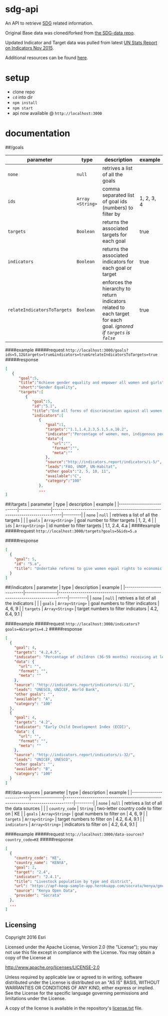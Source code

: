 # sdg-api
An API to retrieve [SDG](http://www.un.org/sustainabledevelopment/sustainable-development-goals/) related information. 

Original Base data was cloned/forked from [the SDG-data repo](https://github.com/SDG-data/SDGs).

Updated Indicator and Target data was pulled from latest [UN Stats Report on Indicators Nov 2015](http://unstats.un.org/sdgs/files/meetings/iaeg-sdgs-meeting-02/Outcomes/Agenda%20Item%204%20-%20Review%20of%20proposed%20indicators%20-%202%20Nov%202015.pdf).

Additional resources can be found [here](http://indicators.report/).

# setup
- clone repo
- ``` cd ``` into dir
- ``` npm install ```
- ```npm start```
- api now available @ ```http://localhost:3000```

# documentation

##/goals

| parameter                 | type           | description                                                                      | example |
|---------------------------|----------------|----------------------------------------------------------------------------------|---------|
| `none`                      |      `null`          | retrives a list of all the goals                                                 |         |
| `ids`                       | `Array <String>` | comma separated list of goal ids (numbers) to filter by                          | 1, 2, 3, 4      |
| `targets`                   | `Boolean`        | returns the associated targets for each goal                                     | true    |
| `indicators`                | `Boolean`        | returns the associated indicators for each goal or target                        | true    |
| `relateIndicatorsToTargets` | `Boolean`        | enforces the hierarchy to return indicators related to each target for each goal. *ignored if `targets` is `false`* | true    |

####example 
#####request
`http://localhost:3000/goals?ids=5,12&targets=true&indicators=true&relateIndicatorsToTargets=true`
#####response
```json
[
   {
      "goal":5,
      "title":"Achieve gender equality and empower all women and girls",
      "short":"Gender Equality",
      "targets":[
         {
            "goal":5,
            "id":"5.1",
            "title":"End all forms of discrimination against all women and girls everywhere",
            "indicators":[
               {
                  "goal":1,
                  "targets":"1.1,1.4,2.3,5.1,5.a,10.2",
                  "indicator":"Percentage of women, men, indigenous peoples, and local communities with secure rights to land, property, and natural resources, measured by (i) percentage with documented or recognized evidence of tenure, and (ii) percentage who perceive their rights are recognized and protected.",
                  "data":{
                     "url":"",
                     "format":"",
                     "meta":""
                  },
                  "source":"http://indicators.report/indicators/i-5/",
                  "leads":"FAO, UNDP, UN-Habitat",
                  "other goals":"2, 5, 10, 11",
                  "available":"C",
                  "category":"100"
               },
               ...
]
```



##/targets
| parameter                 | type           | description                                                                      | example |
|---------------------------|----------------|----------------------------------------------------------------------------------|---------|
| `none`                      |      `null`          | retrives a list of all the targets                                                 |         |
| `goals`                       | `Array<String>` | goal number to filter targets                          | 1, 2, 4    |
| `ids`                       | `Array<String>` | id number to filter targets                          | 1.1, 2.4, 4.a     |
####example
#####request
`http://localhost:3000/targets?goals=5&ids=5.a`

#####response
```json
[
  {
    "goal": 5,
    "id": "5.a",
    "title": "Undertake reforms to give women equal rights to economic resources, as well as access to ownership and control over land and other forms of property, financial services, inheritance and natural resources, in accordance with national laws"
  }
]
```

##/indicators
| parameter                 | type           | description                                                                      | example |
|---------------------------|----------------|----------------------------------------------------------------------------------|---------|
| `none`                      |      `null`          | retrives a list of all the indicators                                                 |         |
| `goals`                       | `Array<String>` | goal numbers to filter indicators                          | 4, 6, 9    |
| `targets`                       | `Array<String>` | target numbers to filter indicators                          | 4.2, 6.4, 9.1    |

####example
#####request
`http://localhost:3000/indicators?goals=4&targets=4.2`
#####response
```json
[
  {
    "goal": 4,
    "targets": "4.2,4.5",
    "indicator": "Percentage of children (36-59 months) receiving at least one year of a quality pre-primary education program",
    "data": {
      "url": "",
      "format": "",
      "meta": ""
    },
    "source": "http://indicators.report/indicators/i-31/",
    "leads": "UNESCO, UNICEF, World Bank",
    "other goals": "",
    "available": "A",
    "category": "100"
  },
  {
    "goal": 4,
    "targets": "4.2",
    "indicator": "Early Child Development Index (ECDI)",
    "data": {
      "url": "",
      "format": "",
      "meta": ""
    },
    "source": "http://indicators.report/indicators/i-32/",
    "leads": "UNICEF, UNESCO",
    "other goals": "",
    "available": "B",
    "category": "100"
  }
]
```

##/data-sources
| parameter                 | type           | description                                                                      | example |
|---------------------------|----------------|----------------------------------------------------------------------------------|---------|
| `none`                      |      `null`          | retrives a list of all the data sources                                                 |         |
| `country_code`                       | `String` | two-letter country code  to filter on                        | KE    |
| `goals`                       | `Array<String>` | goal numbers to filter on                          | 4, 6, 9    |
| `targets`                       | `Array<String>` | target numbers to filter on                         | 4.2, 6.4, 9.1    |
| `indicators`                       | `Array<String>` | indicators to filter on                          | 4.2, 6.4, 9.1    |

####example
#####request
`http://localhost:3000/data-sources?country_code=KE`
#####response
```json
[
  {
    "country_code": "KE",
    "country_name": "KENYA",
    "goal": 2,
    "target": "2.4",
    "indicator": "2.4.1",
    "title": "Livestock population by type and district",
    "url": "https://apf-koop-sample-app.herokuapp.com/socrata/kenya/gmcn-ykjy/FeatureServer/0",
    "source": "Kenya Open Data",
    "provider": "Socrata"
  },
  ...
]
```

## Licensing
Copyright 2016 Esri

Licensed under the Apache License, Version 2.0 (the "License");
you may not use this file except in compliance with the License.
You may obtain a copy of the License at

   http://www.apache.org/licenses/LICENSE-2.0

Unless required by applicable law or agreed to in writing, software
distributed under the License is distributed on an "AS IS" BASIS,
WITHOUT WARRANTIES OR CONDITIONS OF ANY KIND, either express or implied.
See the License for the specific language governing permissions and
limitations under the License.

A copy of the license is available in the repository's [license.txt](/license.txt) file.